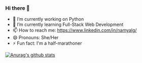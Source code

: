 ### Hi there 👋

<!--
**Namyalg/Namyalg** is a ✨ _special_ ✨ repository because its `README.md` (this file) appears on your GitHub profile.
-->
- 🔭 I’m currently working on Python
- 🌱 I’m currently learning Full-Stack Web Development
- 📫 How to reach me: https://www.linkedin.com/in/namyalg/
- 😄 Pronouns: She/Her
- ⚡ Fun fact: I'm a half-marathoner

[![Anurag's github stats](https://github-readme-stats.vercel.app/api?username=Namyalg)](https://github.com/anuraghazra/github-readme-stats)
<!--- 👯 I’m looking to collaborate on ...
- 🤔 I’m looking for help with ...
- 💬 Ask me about ...-->

